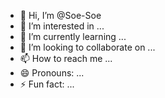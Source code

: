 - 👋 Hi, I’m @Soe-Soe
- 👀 I’m interested in ...
- 🌱 I’m currently learning ...
- 💞️ I’m looking to collaborate on ...
- 📫 How to reach me ...
- 😄 Pronouns: ...
- ⚡ Fun fact: ...

<!---
Soe-Soe/Soe-Soe is a ✨ special ✨ repository because its `README.md` (this file) appears on your GitHub profile.
You can click the Preview link to take a look at your changes.
--->

